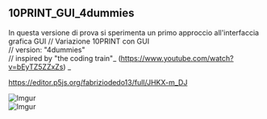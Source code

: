 ## 10PRINT_GUI_4dummies
In questa versione di prova si sperimenta un primo approccio all'interfaccia grafica GUI 
// Variazione 10PRINT con GUI  
// version: "4dummies"  
// inspired by "the coding train"_ (https://www.youtube.com/watch?v=bEyTZ5ZZxZs) _  

https://editor.p5js.org/fabriziodedo13/full/JHKX-m_DJ  
  
![Imgur](https://github.com/fabriziodedonatis/archive/blob/master/fabriziodedonatis/Codice/10Print/10PRINT_GUI_4dummies/image/10PRINT_4dummies_1.png?raw=true)  
![Imgur](https://github.com/fabriziodedonatis/archive/blob/master/fabriziodedonatis/Codice/10Print/10PRINT_GUI_4dummies/image/10PRINT_4dummies_2.png?raw=true)  
